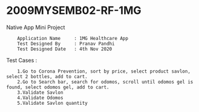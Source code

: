 # 2009MYSEMB02-RF-1MG
Native App Mini Project

        Application Name     : 1MG Healthcare App
        Test Designed By     : Pranav Pandhi
        Test Designed Date   : 4th Nov 2020

Test Cases :

        1.Go to Corona Prevention, sort by price, select product savlon, select 2 bottles, add to cart.
        2.Go to Search bar, search for odomos, scroll until odomos gel is found, select odomos gel, add to cart.
        3.Validate Savlon
        4.Validate Odomos
        5.Validate Savlon quantity
